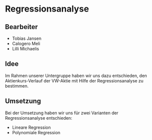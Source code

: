 # Regressionsanalyse

## Bearbeiter

- Tobias Jansen
- Calogero Meli
- Lilli Michaelis

## Idee

Im Rahmen unserer Untergruppe haben wir uns dazu entschieden, den Aktienkurs-Verlauf der VW-Aktie mit Hilfe der Regressionsanalyse zu bestimmen. 

## Umsetzung

Bei der Umsetzung haben wir uns für zwei Varianten der Regressionsanalyse entschieden:

- Lineare Regression
- Polynomiale Regression
